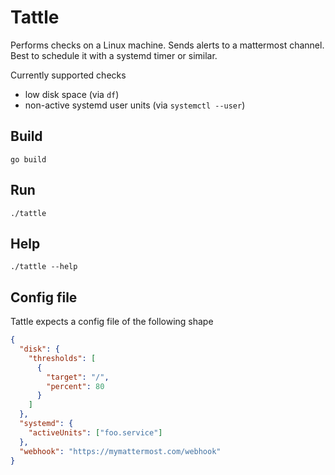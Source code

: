 # Tattle

Performs checks on a Linux machine. Sends alerts to a mattermost channel. Best to schedule it with a systemd timer or similar. 

Currently supported checks
 
* low disk space (via `df`)
* non-active systemd user units (via `systemctl --user`)

## Build

```shell
go build
```

## Run

```shell
./tattle
```

## Help 

```shell
./tattle --help
```

## Config file

Tattle expects a config file of the following shape

```json
{
  "disk": {
    "thresholds": [
      {
        "target": "/",
        "percent": 80
      }
    ]
  },
  "systemd": {
    "activeUnits": ["foo.service"]
  },
  "webhook": "https://mymattermost.com/webhook"
}
```

